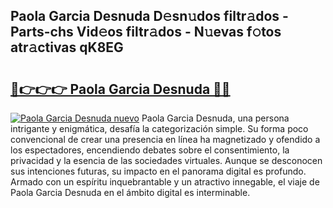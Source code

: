 ## Paola Garcia Desnuda D𝚎sn𝚞dos filtr𝚊dos - Parts-chs Vid𝚎os filtr𝚊dos - N𝚞evas f𝚘tos atr𝚊ctivas qK8EG

# <h2><a href="http://mb40yfm.tromn.icu/?c=Paola+Garcia+Desnuda">🔗👉👉👉 Paola Garcia Desnuda 🔗🔗</a></h2>

[![Paola Garcia Desnuda nuevo](https://i.imgur.com/pEAQMta.gif)](http://mb40yfm.tromn.icu/?c=Paola+Garcia+Desnuda)
Paola Garcia Desnuda, una persona intrigante y enigmática, desafía la categorización simple. Su forma poco convencional de crear una presencia en línea ha magnetizado y ofendido a los espectadores, encendiendo debates sobre el consentimiento, la privacidad y la esencia de las sociedades virtuales. Aunque se desconocen sus intenciones futuras, su impacto en el panorama digital es profundo. Armado con un espíritu inquebrantable y un atractivo innegable, el viaje de Paola Garcia Desnuda en el ámbito digital es interminable.
